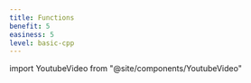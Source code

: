 ```yaml
---
title: Functions
benefit: 5
easiness: 5
level: basic-cpp
---
```

import YoutubeVideo from "@site/components/YoutubeVideo"

<YoutubeVideo id="V9zuox47zr0?list=PLlrATfBNZ98dudnM48yfGUldqGD0S4FFb"/>